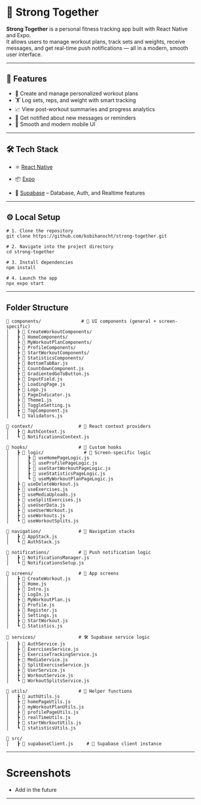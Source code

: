 # 💪 Strong Together

**Strong Together** is a personal fitness tracking app built with React Native and Expo.  
It allows users to manage workout plans, track sets and weights, receive messages, and get real-time push notifications — all in a modern, smooth user interface.

---

## 🚀 Features

- 📅 Create and manage personalized workout plans
- 🏋️ Log sets, reps, and weight with smart tracking
- 📈 View post-workout summaries and progress analytics
- 🔔 Get notified about new messages or reminders
- 🎨 Smooth and modern mobile UI

---

## 🛠️ Tech Stack

- ⚛️ [React Native](https://reactnative.dev/)

- 📦 [Expo](https://expo.dev/)

- 🧱 [Supabase](https://supabase.com/) – Database, Auth, and Realtime features

---

## ⚙️ Local Setup

```
# 1. Clone the repository
git clone https://github.com/kobihanocht/strong-together.git

# 2. Navigate into the project directory
cd strong-together

# 3. Install dependencies
npm install

# 4. Launch the app
npx expo start

```

---

## Folder Structure

```
📁 components/               # 🧩 UI components (general + screen-specific)
│   ┣ 📂 CreateWorkoutComponents/
│   ┣ 📂 HomeComponents/
│   ┣ 📂 MyWorkoutPlanComponents/
│   ┣ 📂 ProfileComponents/
│   ┣ 📂 StartWorkoutComponents/
│   ┣ 📂 StatisticsComponents/
│   ┣ 📄 BottomTabBar.js
│   ┣ 📄 CountdownComponent.js
│   ┣ 📄 GradientedGoToButton.js
│   ┣ 📄 InputField.js
│   ┣ 📄 LoadingPage.js
│   ┣ 📄 Logo.js
│   ┣ 📄 PageIndicator.js
│   ┣ 📄 Theme1.js
│   ┣ 📄 ToggleSetting.js
│   ┣ 📄 TopComponent.js
│   ┗ 📄 Validators.js

📁 context/                 # 🧠 React context providers
│   ┣ 📄 AuthContext.js
│   ┗ 📄 NotificationsContext.js

📁 hooks/                   # 🧲 Custom hooks
│   ┣ 📁 logic/               # 📌 Screen-specific logic
│   │   ┣ 📄 useHomePageLogic.js
│   │   ┣ 📄 useProfilePageLogic.js
│   │   ┣ 📄 useStartWorkoutPageLogic.js
│   │   ┣ 📄 useStatisticsPageLogic.js
│   │   ┗ 📄 useMyWorkoutPlanPageLogic.js
│   ┣ 📄 useDeleteWorkout.js
│   ┣ 📄 useExercises.js
│   ┣ 📄 useMediaUploads.js
│   ┣ 📄 useSplitExercises.js
│   ┣ 📄 useUserData.js
│   ┣ 📄 useUserWorkout.js
│   ┣ 📄 useWorkouts.js
│   ┗ 📄 useWorkoutSplits.js

📁 navigation/              # 🧭 Navigation stacks
│   ┣ 📄 AppStack.js
│   ┗ 📄 AuthStack.js

📁 notifications/           # 🔔 Push notification logic
│   ┣ 📄 NotificationsManager.js
│   ┗ 📄 NotificationsSetup.js

📁 screens/                 # 📱 App screens
│   ┣ 📄 CreateWorkout.js
│   ┣ 📄 Home.js
│   ┣ 📄 Intro.js
│   ┣ 📄 LogIn.js
│   ┣ 📄 MyWorkoutPlan.js
│   ┣ 📄 Profile.js
│   ┣ 📄 Register.js
│   ┣ 📄 Settings.js
│   ┣ 📄 StartWorkout.js
│   ┗ 📄 Statistics.js

📁 services/                # 🛠️ Supabase service logic
│   ┣ 📄 AuthService.js
│   ┣ 📄 ExercisesService.js
│   ┣ 📄 ExerciseTrackingService.js
│   ┣ 📄 MediaService.js
│   ┣ 📄 SplitExerciseService.js
│   ┣ 📄 UserService.js
│   ┣ 📄 WorkoutService.js
│   ┗ 📄 WorkoutSplitsService.js

📁 utils/                   # 🔧 Helper functions
│   ┣ 📄 authUtils.js
│   ┣ 📄 homePageUtils.js
│   ┣ 📄 myWorkoutPlanUtils.js
│   ┣ 📄 profilePageUtils.js
│   ┣ 📄 realTimeUtils.js
│   ┣ 📄 startWorkoutUtils.js
│   ┗ 📄 statisticsUtils.js

📁 src/
│	┣ 📄 supabaseClient.js     # 🔌 Supabase client instance

```

---

# Screenshots

- Add in the future

---
